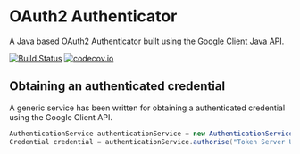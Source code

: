 # OAuth2 Authenticator

A Java based OAuth2 Authenticator built using the [Google Client Java API](https://github.com/google/google-api-java-client).

[![Build Status](https://travis-ci.org/JBartlett86/oauth2_authenticator.svg?branch=master)](https://travis-ci.org/JohnBartlett/oauth2_authenticator)
[![codecov.io](http://codecov.io/github/JBartlett86/oauth2_authenticator/coverage.svg?branch=master)](http://codecov.io/github/JBartlett86/oauth2_authenticator?branch=master)

## Obtaining an authenticated credential

A generic service has been written for obtaining a authenticated credential using the Google Client API.

```java
AuthenticationService authenticationService = new AuthenticationService();
Credential credential = authenticationService.authorise("Token Server URL Here", "Authorisation Server URL Here", "OAuth Key here", "OAuth Secret Here", "Optional Extra Query Args Here");
```
